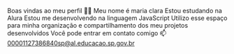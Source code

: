 Boas vindas ao meu perfil 💙💙
Meu nome é maria clara
Estou estudando na Alura
Estou me desenvolvendo na linguagem JavaScript
Utilizo esse espaço para minha organização e compartilhamento dos meu projetos desenvolvidos
Você pode entrar em contato comigo 📫
00001127386840sp@al.educacao.sp.gov.br

